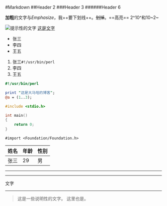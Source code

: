 #Markdown
##Header 2
###Header 3
######Header 6

**加粗**的文字与*Emphasize*，我++要下划线++。~~划掉~~。==高亮== 2^10^和10~2~

![提示性的文字](http://www.sinaimg.cn/blog/qingzujian/150227nuelian.jpg)
[这是文字](http://combio.github.io)

- 张三
- 李四
- 王五


1. 张三`#!/usr/bin/perl`
2. 李四
3. 王五

```perl
#!/usr/bin/perl

print "这是大马哈的博客";
@a = (1..3);
```

```c
#include <stdio.h>

int main()
{
	return 0;
}
```

```objc
#import <Foundation/Foundation.h>
```

|姓名|年龄|性别|
|-|-|-|
|张三|29|男|


***

---

文字
___


>这是一些说明性的文字。
>这里也是。







